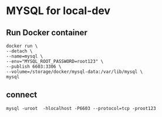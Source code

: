 # MYSQL for local-dev

## Run Docker container

```
docker run \
--detach \
--name=mysql \
--env="MYSQL_ROOT_PASSWORD=root123" \
--publish 6603:3306 \
--volume=/storage/docker/mysql-data:/var/lib/mysql \
mysql
```

## connect

```
mysql -uroot  -hlocalhost -P6603 --protocol=tcp -proot123
```

